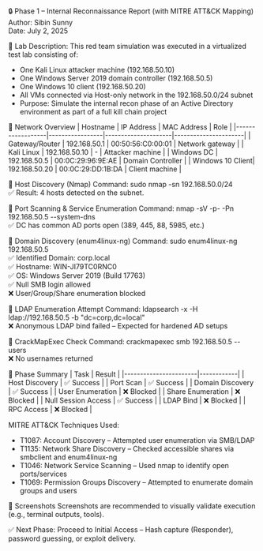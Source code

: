 
🔒 Phase 1 – Internal Reconnaissance Report (with MITRE ATT&CK Mapping)
Author: Sibin Sunny  
Date: July 2, 2025  


🧪 Lab Description:
This red team simulation was executed in a virtualized test lab consisting of:
- One Kali Linux attacker machine (192.168.50.10)
- One Windows Server 2019 domain controller (192.168.50.5)
- One Windows 10 client (192.168.50.20)
- All VMs connected via Host-only network in the 192.168.50.0/24 subnet
- Purpose: Simulate the internal recon phase of an Active Directory environment as part of a full kill chain project


🔹 Network Overview
| Hostname         | IP Address      | MAC Address        | Role                 |
|------------------|-----------------|---------------------|----------------------|
| Gateway/Router   | 192.168.50.1    | 00:50:56:C0:00:01   | Network gateway      |
| Kali Linux       | 192.168.50.10   | -                   | Attacker machine     |
| Windows DC       | 192.168.50.5    | 00:0C:29:96:9E:AE   | Domain Controller    |
| Windows 10 Client| 192.168.50.20   | 00:0C:29:DD:1B:DA   | Client machine       |

🔹 Host Discovery (Nmap)
Command: sudo nmap -sn 192.168.50.0/24  
✅ Result: 4 hosts detected on the subnet.

🔹 Port Scanning & Service Enumeration
Command: nmap -sV -p- -Pn 192.168.50.5 --system-dns  
✅ DC has common AD ports open (389, 445, 88, 5985, etc.)

🔹 Domain Discovery (enum4linux-ng)
Command: sudo enum4linux-ng 192.168.50.5  
✅ Identified Domain: corp.local  
✅ Hostname: WIN-JI79TC0RNC0  
✅ OS: Windows Server 2019 (Build 17763)  
✅ Null SMB login allowed  
❌ User/Group/Share enumeration blocked

🔹 LDAP Enumeration Attempt
Command: ldapsearch -x -H ldap://192.168.50.5 -b "dc=corp,dc=local"  
❌ Anonymous LDAP bind failed – Expected for hardened AD setups

🔹 CrackMapExec Check
Command: crackmapexec smb 192.168.50.5 --users  
❌ No usernames returned

📌 Phase Summary
| Task                  | Result     |
|-----------------------|------------|
| Host Discovery        | ✅ Success |
| Port Scan             | ✅ Success |
| Domain Discovery      | ✅ Success |
| User Enumeration      | ❌ Blocked |
| Share Enumeration     | ❌ Blocked |
| Null Session Access   | ✅ Success |
| LDAP Bind             | ❌ Blocked |
| RPC Access            | ❌ Blocked |


MITRE ATT&CK Techniques Used:
- T1087: Account Discovery – Attempted user enumeration via SMB/LDAP
- T1135: Network Share Discovery – Checked accessible shares via smbclient and enum4linux-ng
- T1046: Network Service Scanning – Used nmap to identify open ports/services
- T1069: Permission Groups Discovery – Attempted to enumerate domain groups and users


📸 Screenshots
Screenshots are recommended to visually validate execution (e.g., terminal outputs, tools).

✅ Next Phase: Proceed to Initial Access – Hash capture (Responder), password guessing, or exploit delivery.
